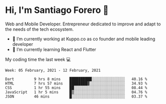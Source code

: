 # Hi, I'm Santiago Forero 👋
Web and Mobile Developer. Entrepreneur dedicated to improve and adapt to the needs of the tech ecosystem.

- 🔭 I’m currently working at Kuppo.co as co founder and mobile leading developer
- 🌱 I’m currently learning React and Flutter

My coding time the last week 💻
<!--START_SECTION:waka-->
```text
Week: 05 February, 2021 - 12 February, 2021

Dart         9 hrs 8 mins    ██████████░░░░░░░░░░░░░░░   40.16 % 
HTML         7 hrs 57 mins   ████████▓░░░░░░░░░░░░░░░░   34.93 % 
CSS          1 hr 55 mins    ██░░░░░░░░░░░░░░░░░░░░░░░   08.44 % 
JavaScript   1 hr 5 mins     █▒░░░░░░░░░░░░░░░░░░░░░░░   04.76 % 
JSON         46 mins         █░░░░░░░░░░░░░░░░░░░░░░░░   03.37 % 
```
<!--END_SECTION:waka-->
